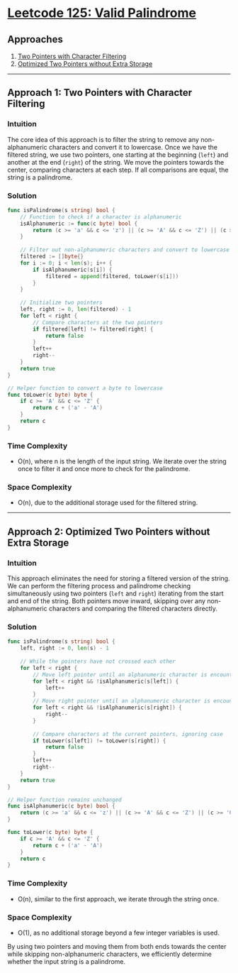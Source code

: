 # [Leetcode 125: Valid Palindrome](https://leetcode.com/problems/valid-palindrome/)

## Approaches
1. [Two Pointers with Character Filtering](#approach1)
2. [Optimized Two Pointers without Extra Storage](#approach2)

---

## Approach 1: Two Pointers with Character Filtering

### Intuition
The core idea of this approach is to filter the string to remove any non-alphanumeric characters and convert it to lowercase. Once we have the filtered string, we use two pointers, one starting at the beginning (`left`) and another at the end (`right`) of the string. We move the pointers towards the center, comparing characters at each step. If all comparisons are equal, the string is a palindrome.

### Solution
```go
func isPalindrome(s string) bool {
    // Function to check if a character is alphanumeric
    isAlphanumeric := func(c byte) bool {
        return (c >= 'a' && c <= 'z') || (c >= 'A' && c <= 'Z') || (c >= '0' && c <= '9')
    }
    
    // Filter out non-alphanumeric characters and convert to lowercase
    filtered := []byte{}
    for i := 0; i < len(s); i++ {
        if isAlphanumeric(s[i]) {
            filtered = append(filtered, toLower(s[i]))
        }
    }
    
    // Initialize two pointers
    left, right := 0, len(filtered) - 1
    for left < right {
        // Compare characters at the two pointers
        if filtered[left] != filtered[right] {
            return false
        }
        left++
        right--
    }
    return true
}

// Helper function to convert a byte to lowercase
func toLower(c byte) byte {
    if c >= 'A' && c <= 'Z' {
        return c + ('a' - 'A')
    }
    return c
}
```

### Time Complexity
- O(n), where n is the length of the input string. We iterate over the string once to filter it and once more to check for the palindrome.

### Space Complexity
- O(n), due to the additional storage used for the filtered string.

---

## Approach 2: Optimized Two Pointers without Extra Storage

### Intuition
This approach eliminates the need for storing a filtered version of the string. We can perform the filtering process and palindrome checking simultaneously using two pointers (`left` and `right`) iterating from the start and end of the string. Both pointers move inward, skipping over any non-alphanumeric characters and comparing the filtered characters directly.

### Solution
```go
func isPalindrome(s string) bool {
    left, right := 0, len(s) - 1
    
    // While the pointers have not crossed each other
    for left < right {
        // Move left pointer until an alphanumeric character is encountered
        for left < right && !isAlphanumeric(s[left]) {
            left++
        }
        // Move right pointer until an alphanumeric character is encountered
        for left < right && !isAlphanumeric(s[right]) {
            right--
        }
        
        // Compare characters at the current pointers, ignoring case
        if toLower(s[left]) != toLower(s[right]) {
            return false
        }
        left++
        right--
    }
    return true
}

// Helper function remains unchanged
func isAlphanumeric(c byte) bool {
    return (c >= 'a' && c <= 'z') || (c >= 'A' && c <= 'Z') || (c >= '0' && c <= '9')
}

func toLower(c byte) byte {
    if c >= 'A' && c <= 'Z' {
        return c + ('a' - 'A')
    }
    return c
}
```

### Time Complexity
- O(n), similar to the first approach, we iterate through the string once.

### Space Complexity
- O(1), as no additional storage beyond a few integer variables is used.
   
By using two pointers and moving them from both ends towards the center while skipping non-alphanumeric characters, we efficiently determine whether the input string is a palindrome.

